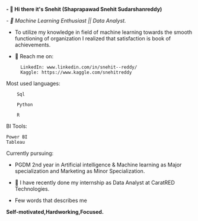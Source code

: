 **- 👋 Hi there it's Snehit (Shaprapawad Snehit Sudarshanreddy)**

_- 💞️ Machine Learning Enthusiast || Data Analyst._

-  To utilize my knowledge in field of machine learning towards the smooth functioning of organization I realized that satisfaction is book of achievements. 


- 👀 Reach me on:

		LinkedIn: www.linkedin.com/in/snehit--reddy/
		Kaggle: https://www.kaggle.com/snehitreddy

Most used languages:

        Sql

        Python
       
        R

BI Tools:

	Power BI
	Tableau


Currently pursuing:

-  PGDM 2nd year in Artificial intelligence & Machine learning as Major specialization and Marketing as Minor Specialization.


- 💞️ I have recently done my internship as Data Analyst at CaratRED Technologies.


-  Few words that describes me

**Self-motivated,Hardworking,Focused.**

